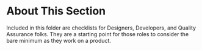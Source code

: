 # About This Section

Included in this folder are checklists for Designers, Developers, and Quality Assurance folks. They are a starting point for those roles to consider the bare minimum as they work on a product.